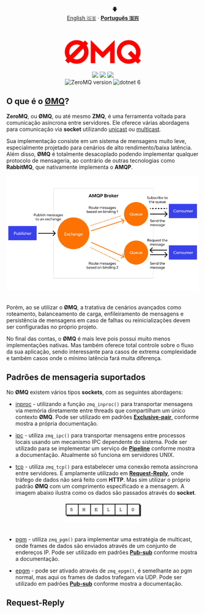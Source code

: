 <p align="center"></p>
<p align="center">
  <span>&nbsp;&nbsp;&nbsp;&nbsp;&nbsp;&nbsp;&nbsp;&nbsp;&nbsp;&nbsp;&nbsp;&nbsp;&nbsp;&nbsp;&nbsp;&nbsp;🡇</span>
  <br>
  <a href="../README.md">English 🇬🇧</a>
  ·
  <strong><a href="#">Português  🇧🇷</a></strong>
</p>

<br>
<br>

<div align="center">
  <img width="200" alt="zeromq logo" src=".\assets\zeromq.png" href="https://zguide.zeromq.org/docs/preface/"/>
  <br>
  <br>
</div>

<div style="display: inline_block" align="center">
  <img src="https://img.shields.io/github/last-commit/ving-developer/ZmqRequestReplySample?style=flat&logo=github"/>
  <img src="https://img.shields.io/github/stars/ving-developer?logo=github&color=yellow"/>
  <a href="https://www.linkedin.com/in/henrique-barros-7b1812209/">
    <img src="https://img.shields.io/badge/Linkedin-Henrique%20Barros-blue?style=flat&logo=linkedin"/>
  </a>
</div>

<div style="display: inline_block" align="center">
<img alt="ZeroMQ version" src="https://img.shields.io/nuget/v/zeromq?logo=zeromq&logoColor=%23f00&label=ZMQ&color=red&link=https%3A%2F%2Fzguide.zeromq.org%2Fdocs%2Fpreface%2F">
<img alt="dotnet 6" src="https://img.shields.io/badge/-.NET%206.0-blueviolet">
</div>

## O que é o [ØMQ](https://zguide.zeromq.org/docs/preface/)?

 __ZeroMQ__, ou __ØMQ__, ou até mesmo __ZMQ__, é uma ferramenta voltada para comunicação asíncrona entre servidores. Ele oferece várias abordagens para comunicação via __socket__ utilizando [unicast](https://zguide.zeromq.org/docs/chapter2/#Unicast-Transports) ou [multicast](https://zguide.zeromq.org/docs/chapter5/).

 Sua implementação consiste em um sistema de mensagens muito leve, especialmente projetado para cenários de alto rendimento/baixa latência. Além disso, __ØMQ__ é totalmente desacoplado podendo implementar qualquer protocolo de mensageria, ao contrário de outras tecnologias como __RabbitMQ__, que nativamente implementa o __AMQP__.

<div align="center">
  <img width="800" src=".\assets\amqp-example.png"/>
  <br>
  <br>
</div>

Porém, ao se utilizar o __ØMQ__, a tratativa de cenários avançados como roteamento, balanceamento de carga, enfileiramento de mensagens e persistência de mensagens em caso de falhas ou reinicializações devem ser configuradas no próprio projeto.

No final das contas, o __ØMQ__ é mais leve pois possui muito menos implementações nativas. Mas também oferece total controle sobre o fluxo da sua aplicação, sendo interessante para casos de extrema complexidade e também casos onde o mínimo latência fará muita diferença.


## Padrões de mensageria suportados

No __ØMQ__ existem vários tipos __sockets__, com as seguintes abordagens:

- [inproc](http://api.zeromq.org/master:zmq-inproc) - utilizando a função `zmq_inproc()` para transportar mensagens via memória diretamente entre threads que compartilham um único contexto __ØMQ__. Pode ser utilizado em padrões [__Exclusive-pair__](https://zguide.zeromq.org/docs/chapter2/#Messaging-Patterns), conforme mostra a própria documentação.
  
- [ipc](http://api.zeromq.org/master:zmq-ipc) - utiliza `zmq_ipc()` para transportar mensagens entre processos locais usando um mecanismo IPC dependente do sistema. Pode ser utilizado para se implementar um serviço de [__Pipeline__](https://zguide.zeromq.org/docs/chapter2/#Messaging-Patterns) conforme mostra a documentação. Atualmente só funciona em servidores UNIX.
  
- [tcp](http://api.zeromq.org/master:zmq-tcp) - utiliza `zmq_tcp()` para estabelecer uma conexão remota assíncrona entre servidores. É amplamente utilizado em [__Request-Reply__](https://zguide.zeromq.org/docs/chapter2/#Messaging-Patterns), onde tráfego de dados não será feito com __HTTP__. Mas sim utilizar o próprio padrão __ØMQ__ com um comprimento especificado e a mensagem. A imagem abaixo ilustra como os dados são passados através do __socket__.
  
<div align="center">
  <img width="200" src=".\assets\zmq-protocol.png"/>
  <br>
  <br>
</div>

- [pgm](http://api.zeromq.org/master:zmq-pgm) - utiliza `zmq_pgm()` para implementar uma estratégia de multicast, onde frames de dados são enviados através de um conjunto de endereços IP. Pode ser utilizado em padrões [__Pub-sub__](https://zguide.zeromq.org/docs/chapter2/#Messaging-Patterns) conforme mostra a documentação.

- [epgm](http://api.zeromq.org/master:zmq-epgm) - pode ser ativado através de `zmq_epgm()`, é semelhante ao pgm normal, mas aqui os frames de dados trafegam via UDP. Pode ser utilizado em padrões [__Pub-sub__](https://zguide.zeromq.org/docs/chapter2/#Messaging-Patterns) conforme mostra a documentação.


## Request-Reply


